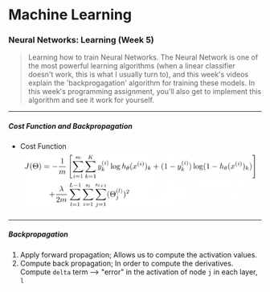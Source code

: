 # Machine Learning #
### Neural Networks: Learning (Week 5) ###

> Learning how to train Neural Networks. The Neural Network is one of the most powerful learning algorithms (when a linear classifier doesn't work, this is what I usually turn to), and this week's videos explain the 'backprogagation' algorithm for training these models. In this week's programming assignment, you'll also get to implement this algorithm and see it work for yourself. 

---
##### Cost Function and Backpropagation
- Cost Function
![nncost](img/week5-nncost.png)

---
##### Backpropagation
1. Apply forward propagation; Allows us to compute the activation values.
2. Compute back propagation; In order to compute the derivatives. Compute ```delta``` term --> "error" in the activation of node ```j``` in each layer, ```l```